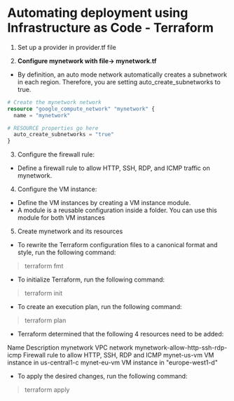 # Automating deployment using Infrastructure as Code - Terraform


1. Set up a provider in provider.tf file

2. __Configure mynetwork with file-> mynetwork.tf__

* By definition, an auto mode network automatically creates a subnetwork in each 
  region. Therefore, you are setting auto_create_subnetworks to true.

```tf
# Create the mynetwork network
resource "google_compute_network" "mynetwork" {
  name = "mynetwork"

# RESOURCE properties go here
  auto_create_subnetworks = "true"
}
```

3. Configure the firewall rule:

* Define a firewall rule to allow HTTP, SSH, RDP, and ICMP traffic on mynetwork.



4. Configure the VM instance:


* Define the VM instances by creating a VM instance module. 
* A module is a reusable configuration inside a folder. You can use this module for both VM instances

5. Create mynetwork and its resources

* To rewrite the Terraform configuration files to a canonical format and style, run the following command:

> terraform fmt

* To initialize Terraform, run the following command:

> terraform init

* To create an execution plan, run the following command:

> terraform plan

* Terraform determined that the following 4 resources need to be added:

Name	Description
mynetwork	VPC network
mynetwork-allow-http-ssh-rdp-icmp	Firewall rule to allow HTTP, SSH, RDP and ICMP
mynet-us-vm	VM instance in us-central1-c
mynet-eu-vm	VM instance in "europe-west1-d"

* To apply the desired changes, run the following command:

> terraform apply

